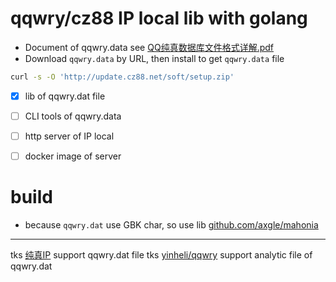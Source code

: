 # qqwry/cz88 IP local lib with golang

- Document of qqwry.data see [QQ纯真数据库文件格式详解.pdf](doc/QQ纯真数据库文件格式详解.pdf)
- Download `qqwry.data` by URL, then install to get `qqwry.data` file

```sh
curl -s -O 'http://update.cz88.net/soft/setup.zip'
```

- [x] lib of qqwry.dat file
- [ ] CLI tools of qqwry.data
- [ ] http server of IP local
- [ ] docker image of server


# build

- because `qqwry.dat` use GBK char, so use lib [github.com/axgle/mahonia](https://github.com/axgle/mahonia)

---------

tks [纯真IP](http://www.cz88.net/) support qqwry.dat file
tks [yinheli/qqwry](https://github.com/yinheli/qqwry) support analytic file of qqwry.dat
